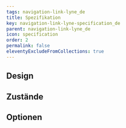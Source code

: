```yaml
---
tags: navigation-link-lyne_de
title: Spezifikation
key: navigation-link-lyne-specification_de
parent: navigation-link-lyne_de
icon: specification
order: 2
permalink: false
eleventyExcludeFromCollections: true
---
```


## Design 

## Zustände

## Optionen


